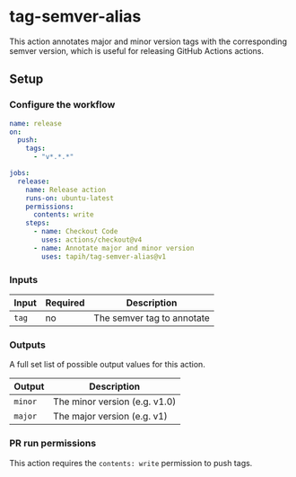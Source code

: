 # tag-semver-alias

This action annotates major and minor version tags with the corresponding semver version, which is
useful for releasing GitHub Actions actions.

## Setup

### Configure the workflow

```yaml
name: release
on:
  push:
    tags:
      - "v*.*.*"

jobs:
  release:
    name: Release action
    runs-on: ubuntu-latest
    permissions:
      contents: write
    steps:
      - name: Checkout Code
        uses: actions/checkout@v4
      - name: Annotate major and minor version
        uses: tapih/tag-semver-alias@v1
```

### Inputs

| **Input** | **Required** | **Description**            |
| --------- | ------------ | -------------------------- |
| `tag`     | no           | The semver tag to annotate |

### Outputs

A full set list of possible output values for this action.

| **Output** | **Description**               |
| ---------- | ----------------------------- |
| `minor`    | The minor version (e.g. v1.0) |
| `major`    | The major version (e.g. v1)   |

### PR run permissions

This action requires the `contents: write` permission to push tags.
